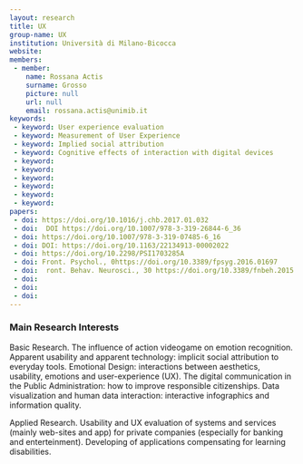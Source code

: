 ```yaml
---
layout: research
title: UX
group-name: UX
institution: Università di Milano-Bicocca
website: 
members: 
 - member: 
    name: Rossana Actis
    surname: Grosso
    picture: null
    url: null
    email: rossana.actis@unimib.it
keywords: 
 - keyword: User experience evaluation
 - keyword: Measurement of User Experience
 - keyword: Implied social attribution
 - keyword: Cognitive effects of interaction with digital devices
 - keyword: 
 - keyword: 
 - keyword: 
 - keyword: 
 - keyword: 
 - keyword: 
papers: 
 - doi: https://doi.org/10.1016/j.chb.2017.01.032
 - doi:  DOI https://doi.org/10.1007/978-3-319-26844-6_36
 - doi: https://doi.org/10.1007/978-3-319-07485-6_16
 - doi: DOI: https://doi.org/10.1163/22134913-00002022
 - doi: https://doi.org/10.2298/PSI1703285A
 - doi: Front. Psychol., 0https://doi.org/10.3389/fpsyg.2016.01697
 - doi:  ront. Behav. Neurosci., 30 https://doi.org/10.3389/fnbeh.2015.00258
 - doi: 
 - doi: 
 - doi: 
---
```



### Main Research Interests
Basic Research. The influence of action videogame on emotion recognition. Apparent usability and apparent technology: implicit social attribution to everyday tools. Emotional Design: interactions between aesthetics, usability, emotions and user-experience (UX). The digital communication in the Public Administration: how to improve responsible citizenships. Data visualization and human data interaction: interactive infographics and information quality. 

Applied Research. Usability and UX evaluation of systems and services (mainly web-sites and app) for private companies (especially for banking and enterteinment).  Developing of applications compensating for learning disabilities.
